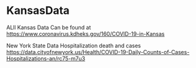 # KansasData
ALll Kansas Data Can be found at https://www.coronavirus.kdheks.gov/160/COVID-19-in-Kansas


New York State Data
Hospitalization death and cases
https://data.cityofnewyork.us/Health/COVID-19-Daily-Counts-of-Cases-Hospitalizations-an/rc75-m7u3
